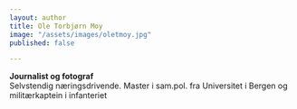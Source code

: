 ```yaml
---
layout: author
title: Ole Torbjørn Moy
image: "/assets/images/oletmoy.jpg"
published: false

---
```

**Journalist og fotograf**   
Selvstendig næringsdrivende. Master i sam.pol. fra Universitet i Bergen og militærkaptein i infanteriet